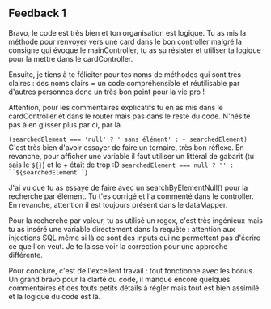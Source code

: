 ## Feedback 1

Bravo, le code est très bien et ton organisation est logique. Tu as mis la méthode pour renvoyer vers une card dans le bon controller malgré la consigne qui évoque le mainController, tu as su résister et utiliser ta logique pour la mettre dans le cardController.

Ensuite, je tiens à te féliciter pour tes noms de méthodes qui sont très claires : des noms clairs = un code compréhensible et réutilisable par d'autres personnes donc un très bon point pour la vie pro !

Attention, pour les commentaires explicatifs tu en as mis dans le cardController et dans le router mais pas dans le reste du code. N'hésite pas à en glisser plus par ci, par là.

`(searchedElement === 'null' ? ' sans élément' : + searchedElement)`
C'est très bien d'avoir essayer de faire un ternaire, très bon réflexe.
En revanche, pour afficher une variable il faut utiliser un littéral de gabarit (tu sais le ``${}``) et le + était de trop :D
`searchedElement === null ? '' : ``${searchedElement``}`

J'ai vu que tu as essayé de faire avec un searchByElementNull() pour la recherche par élément. Tu t'es corrigé et l'a commenté dans le controller. En revanche, attention il est toujours présent dans le dataMapper.

Pour la recherche par valeur, tu as utilisé un regex, c'est très ingénieux mais tu as inséré une variable directement dans la requête : attention aux injections SQL même si là ce sont des inputs qui ne permettent pas d'écrire ce que l'on veut. Je te laisse voir la correction pour une approche différente.

Pour conclure, c'est de l'excellent travail : tout fonctionne avec les bonus. Un grand bravo pour la clarté du code, il manque encore quelques commentaires et des touts petits détails à régler mais tout est bien assimilé et la logique du code est là.



